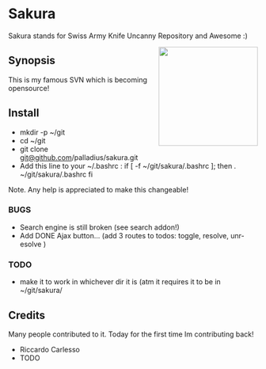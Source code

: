 # Sakura

Sakura stands for Swiss Army Knife Uncanny Repository and Awesome :)

 <img src='https://github.com/palladius/sakura/raw/master/images/sakura.jpg' height='200' align='right' />

## Synopsis

This is my famous SVN which is becoming opensource!

## Install

- mkdir -p ~/git
- cd ~/git
- git clone git@github.com/palladius/sakura.git
- Add this line to your ~/.bashrc : 
	if [ -f ~/git/sakura/.bashrc ]; then
		. ~/git/sakura/.bashrc
	fi 

Note. Any help is appreciated to make this changeable!

### BUGS

- Search engine is still broken (see search addon!)
- Add DONE Ajax button... (add 3 routes to todos: toggle, resolve, unr-esolve )
    
### TODO 

- make it to work in whichever dir it is (atm it requires it to be in ~/git/sakura/

## Credits

Many people contributed to it. Today for the first time Im contributing back!

- Riccardo Carlesso
- TODO
